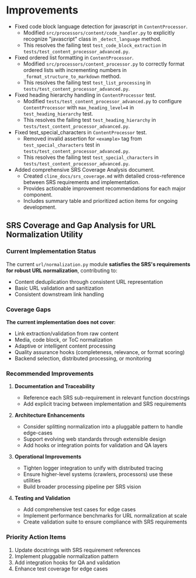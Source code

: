 # Improvements

- Fixed code block language detection for javascript in `ContentProcessor`.
    - Modified `src/processors/content/code_handler.py` to explicitly recognize "javascript" class in `_detect_language` method.
    - This resolves the failing test `test_code_block_extraction` in `tests/test_content_processor_advanced.py`.
- Fixed ordered list formatting in `ContentProcessor`.
    - Modified `src/processors/content_processor.py` to correctly format ordered lists with incrementing numbers in `_format_structure_to_markdown` method.
    - This resolves the failing test `test_list_processing` in `tests/test_content_processor_advanced.py`.
- Fixed heading hierarchy handling in `ContentProcessor` test.
    - Modified `tests/test_content_processor_advanced.py` to configure `ContentProcessor` with `max_heading_level=4` in `test_heading_hierarchy` test.
    - This resolves the failing test `test_heading_hierarchy` in `tests/test_content_processor_advanced.py`.
- Fixed test_special_characters in `ContentProcessor` test.
    - Removed invalid assertion for `<example>` tag from `test_special_characters` test in `tests/test_content_processor_advanced.py`.
    - This resolves the failing test `test_special_characters` in `tests/test_content_processor_advanced.py`.
- Added comprehensive SRS Coverage Analysis document.
    - Created `cline_docs/srs_coverage.md` with detailed cross-reference between SRS requirements and implementation.
    - Provides actionable improvement recommendations for each major component.
    - Includes summary table and prioritized action items for ongoing development.

## SRS Coverage and Gap Analysis for URL Normalization Utility

### Current Implementation Status

The current `url/normalization.py` module **satisfies the SRS's requirements for robust URL normalization**, contributing to:
- Content deduplication through consistent URL representation
- Basic URL validation and sanitization
- Consistent downstream link handling

### Coverage Gaps

**The current implementation does not cover**:
- Link extraction/validation from raw content
- Media, code block, or ToC normalization
- Adaptive or intelligent content processing
- Quality assurance hooks (completeness, relevance, or format scoring)
- Backend selection, distributed processing, or monitoring

### Recommended Improvements

1. **Documentation and Traceability**
   - Reference each SRS sub-requirement in relevant function docstrings
   - Add explicit tracing between implementation and SRS requirements

2. **Architecture Enhancements**
   - Consider splitting normalization into a pluggable pattern to handle edge-cases
   - Support evolving web standards through extensible design
   - Add hooks or integration points for validation and QA layers

3. **Operational Improvements**
   - Tighten logger integration to unify with distributed tracing
   - Ensure higher-level systems (crawlers, processors) use these utilities
   - Build broader processing pipeline per SRS vision

4. **Testing and Validation**
   - Add comprehensive test cases for edge cases
   - Implement performance benchmarks for URL normalization at scale
   - Create validation suite to ensure compliance with SRS requirements

### Priority Action Items

1. Update docstrings with SRS requirement references
2. Implement pluggable normalization pattern
3. Add integration hooks for QA and validation
4. Enhance test coverage for edge cases
